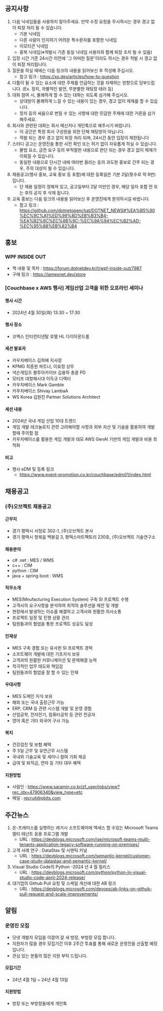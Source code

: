 ## 공지사항

1. 다음 닉네임들을 사용하지 말아주세요. 만약 수정 요청을 무시하시는 경우 경고 없이 퇴장 처리 될 수 있습니다.
   * 기본 닉네임
   * 다른 사람이 인지하기 어려운 특수문자를 포함한 닉네임
   * 이모티콘 닉네임
   * 중복 닉네임(※적발시 기존 동일 닉네임 사용자와 함께 퇴장 조치 될 수 있음)
2. 입장 시간 기준 24시간 이전에 '그 어떠한 질문'이라도 하시는 경우 적발 시 경고 없이 퇴장 처리됩니다.
3. 질문을 하실 때에는 다음 링크의 내용을 읽어보신 후 작성해 주십시오. 
   * 참고 링크 : https://xo.dev/articles/how-to-question
4. 다툼이 될 수 있는 요소에 대한 주제를 언급하는 것을 자재하는 방향으로 당부드립니다.
   (Ex. 정치, 차별적인 발언, 무분별한 채팅창 테러 등)
5. 대화 참여 시, 불쾌하게 할 수 있는 대화는 되도록 삼가해 주십시오.
   * 상대방이 불쾌하게 느낄 수 있는 내용이 있는 경우, 경고 없이 제재를 할 수 있습니다.
   * 정치 등의 싸움으로 번질 수 있는 사항에 대한 민감한 주제에 대한 거론을 삼가해주세요.
6. 회사와 관련된 대화는 회사 메신저나 개인톡으로 해주시기 바랍니다. 
   * 이 공간은 특정 회사 구성원을 위한 단체 채팅방이 아닙니다. 
   * 적발 되는 경우 경고 없이 퇴장 처리 되며, 24시간 동안 입장이 제한됩니다
7. 스터디 공고는 운영진을 통한 사전 확인 또는 허가 없이 자유롭게 하실 수 있습니다.
   * 불법 요소, 금전 요구 등의 부적절한 내용으로 판단 되는 경우 경고 없이 제재가 이뤄질 수 있습니다.
   * 동일한 내용으로 단시간 내에 여러번 올리는 등의 과도한 홍보로 간주 되는 경우, 주의 대상이 될 수 있습니다.
8. 채용공고(행사 홍보, 교육 홍보 등 포함)에 대한 등록일은 기본 2달(횟수로 약 8번)입니다.
   * 단 채용 일정이 정해져 있고, 공고일부터 2달 미만인 경우, 해당 일자 포함 전 또는 후의 공지 후 삭제 됩니다.
9. 교육 홍보는 다음 링크의 내용을 읽어보신 후 운영진에게 문의하시길 바랍니다.
   * 참고 링크 : https://github.com/dotnetopenchat/DOTNET_NEWS#%EA%B5%90%EC%9C%A1%ED%99%8D%EB%B3%B4-%EA%B2%8C%EC%8B%9C-%EC%9A%94%EC%B2%AD-%EC%95%88%EB%82%B4

## 홍보

### WPF INSIDE OUT
  * 책 내용 및 목차 : https://forum.dotnetdev.kr/t/wpf-inside-out/7987
  * 구매 링크 : https://jamesnet.dev/store

### [Couchbase x AWS 행사] 게임산업 고객을 위한 오프라인 세미나 

#### 행사 시간
* 2024년 4월 30일(화) 13:30 ~ 17:30

#### 행사 장소
* 코엑스 인터컨티넨탈 호텔 HL 다이아몬드룸

#### 세션 발표자
* 카우치베이스 김희배 지사장
* KPMG 최종원 파트너, 이효정 상무
* 넥슨게임즈 블루아카이브 김용하 총괄 PD
* 모티프 대항해시대 이득규 디렉터
* 카우치베이스 Mark Gamble
* 카우치베이스 Shivay LambaA
* WS Korea 김원진 Partner Solutions Architect

#### 세션 내용
* 2024년 국내 게임 산업 10대 트렌드 
* 게임 개발 테크놀로지 관련 고려해야할 사항과 외부 자산 및 기술을 활용하여 개발할때 주의할 점 
* 카우치베이스를 활용한 게임 개발과 데모 
AWS GenAI 기반의 게임 개발과 비용 최적화

#### 비고
* 행사 eDM 및 등록 링크 
  * https://www.event-promotion.co.kr/couchbase/edm01/index.html

## 채용공고

### (주)오브젝트 채용공고

#### 근무지
- 경기 평택시 서정로 302-1, (주)오브젝트 본사
- 경기 평택시 청북읍 백봉길 3, 평택스마트팩토리 230호, (주)오브젝트 기술연구소

#### 채용분야
- c# .net : MES / WMS
- c++ : CIM
- python : CIM
- java + spring boot : WMS

#### 직무소개
- MES(Mnufacturing Execution System) 구축 SI 프로젝트 수행
- 고객사의 요구사항을 분석하여 최적의 솔루션을 제안 및 개발
- 현장에서 발생하는 이슈를 해결하고 고객사와 원활한 의사소통
- 프로젝트 일정 및 진행 상황 관리
- 팀원들과의 협업을 통한 프로젝트 성공도 달성

#### 인재상
- MES 구축 경험 또는 유사한 SI 프로젝트 경력
- 소프트웨어 개발에 대한 기초지식 보유
- 고객과의 원활한 커뮤니케이션 및 문제해결 능력
- 적극적인 업무 태도와 책임감
- 팀원들과의 협업을 잘 할 수 있는 인재

#### 우대사항
- MES 도메인 지식 보유
- 해외 또는 국내 출장근무 가능
- ERP, CRM 등 관련 시스템 개발 및 운영 경험
- 산업공학, 전자전기, 컴퓨터공학 등 관련 전공자
- 영어 혹은 기타 외국어 구사 가능

#### 복지
- 건강검진 및 보험 혜택
- 주 5일 근무 및 유연근무 시스템
- 국내외 기술교육 및 세미나 참여 기회 제공
- 급여 및 퇴직금, 연차 등 기타 대우 혜택

#### 지원방법
- 사람인 : https://www.saramin.co.kr/zf_user/jobs/view?rec_idx=47906340&view_type=etc
- 메일 : recruit@objts.com

## 주간뉴스

1. 온-프레미스를 실행하는 레거시 소프트웨어에 액세스 할 수있는 Microsoft Teams 멀티 테넌트 응용 프로그램 개발
   * URL : https://devblogs.microsoft.com/ise/microsoft-teams-multi-tenants-application-legacy-software-running-on-premises/
2. 고객 사례 연구 : DataStax 및 시맨틱 커널
   * URL : https://devblogs.microsoft.com/semantic-kernel/customer-case-study-datastax-and-semantic-kernel/
3. Visual Studio Code의 Python -2024 년 4 월 릴리스
   * URL : https://devblogs.microsoft.com/python/python-in-visual-studio-code-april-2024-release/
4. 대기업의 Github Pull 요청 및 스케일 개선에 대한 AB 링크
   * URL : https://devblogs.microsoft.com/devops/ab-links-on-github-pull-request-and-scale-improvements/

## 알림

### 운영진 모집

* 닷넷 개발자 모임을 이끌어 갈 새 방장, 부방장 모집 합니다. 
* 지원자가 많을 경우 모집기간 이후 2주간 투표를 통해 새로운 운영진을 선출할 예정입니다.
* 관심 있는 분들의 많은 지원 부탁 드립니다.

#### 모집기간

* 24년 4월 1일 ~ 24년 4월 13일

#### 지원방법

* 방장 또는 부방장들에게 개인톡

